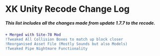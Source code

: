 # XK Unity Recode Change Log
##### This list includes all the changes made from update 1.7.7 to the recode.
```diff
+ Merged with Site-78 Mod
!Tweaked All Collision Boxes to match up block closer
!Reorganised Asset File (Mostly Sounds but also Models)
!Tweaked Pipe Nightmare Functionality
```